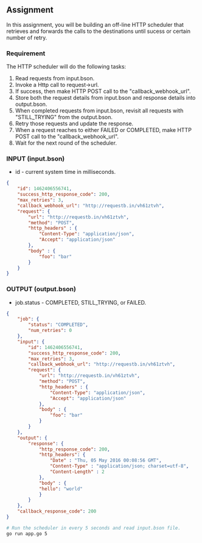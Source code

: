 ## Assignment

In this assignment, you will be building an off-line HTTP scheduler that retrieves and forwards the calls to the destinations until sucess or certain number of retry.  

### Requirement
 
The HTTP scheduler will do the following tasks:

1. Read requests from input.bson.
2. Invoke a Http call to request->url.
3. If success, then make HTTP POST call to the "callback_webhook_url".
4. Store both the request details from input.bson and response details into output.bson.
5. When completed requests from input.bson, revisit all requests with "STILL_TRYING" from the output.bson.
6. Retry those requests and update the response. 
7. When a request reaches to either FAILED or COMPLETED, make HTTP POST call to the "callback_webhook_url".
8. Wait for the next round of the scheduler.
 
### INPUT (input.bson)

- id - current system time in milliseconds.

```json
{
    "id": 1462406556741,
    "success_http_response_code": 200,
    "max_retries": 3,
    "callback_webhook_url": "http://requestb.in/vh61ztvh",
    "request": {
        "url": "http://requestb.in/vh61ztvh",
        "method": "POST",
        "http_headers" : {
            "Content-Type": "application/json",
            "Accept": "application/json"      
        },
        "body" : {
            "foo": "bar"
        }
    }
}
```

### OUTPUT (output.bson)

- job.status - COMPLETED, STILL_TRYING, or FAILED.

```json
{
    "job": {
        "status": "COMPLETED",
        "num_retries": 0
    },
    "input": {
        "id": 1462406556741,
        "success_http_response_code": 200,
        "max_retries": 3,
        "callback_webhook_url": "http://requestb.in/vh61ztvh",
        "request": {
            "url": "http://requestb.in/vh61ztvh",
            "method": "POST",
            "http_headers" : {
                "Content-Type": "application/json",
                "Accept": "application/json"      
            },
            "body" : {
                "foo": "bar"
            }
        }
    },
    "output": {
        "response": {
            "http_response_code": 200,
            "http_headers": {
                "Date" : "Thu, 05 May 2016 00:08:56 GMT",
                "Content-Type" : "application/json; charset=utf-8",
                "Content-Length" : 2  
            },
            "body" : {
            "hello": "world"   
            }
        }
    },
    "callback_response_code": 200
}
```

```sh
# Run the scheduler in every 5 seconds and read input.bson file.
go run app.go 5
```


